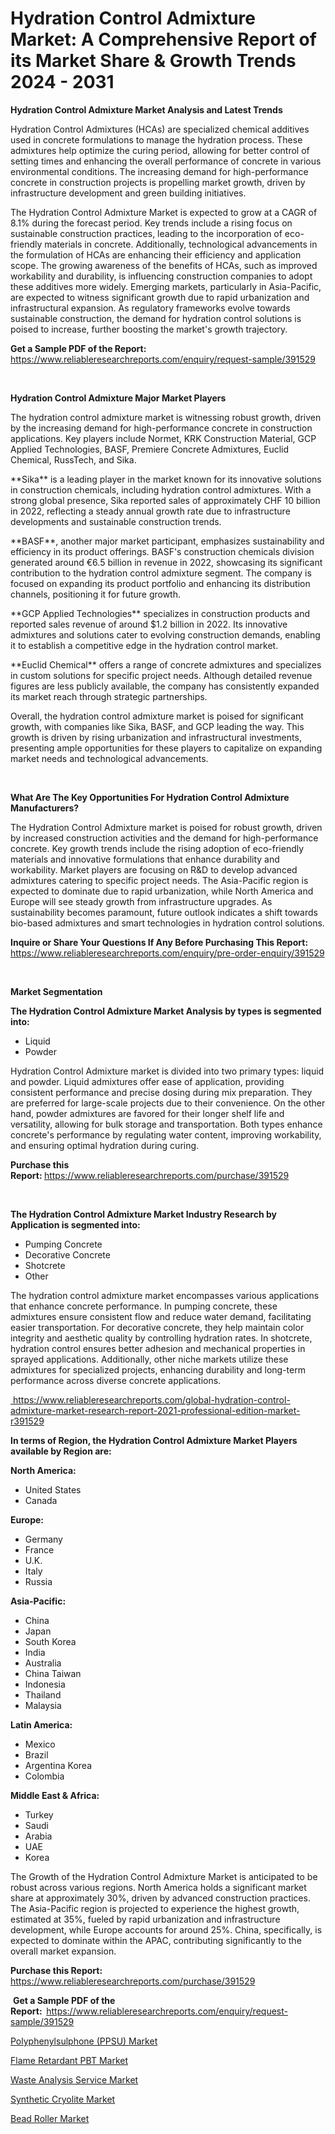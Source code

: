 <p><h1>Hydration Control Admixture Market: A Comprehensive Report of its Market Share & Growth Trends 2024 - 2031</h1></p><p><strong>Hydration Control Admixture Market Analysis and Latest Trends</strong></p>
<p><p>Hydration Control Admixtures (HCAs) are specialized chemical additives used in concrete formulations to manage the hydration process. These admixtures help optimize the curing period, allowing for better control of setting times and enhancing the overall performance of concrete in various environmental conditions. The increasing demand for high-performance concrete in construction projects is propelling market growth, driven by infrastructure development and green building initiatives.</p><p>The Hydration Control Admixture Market is expected to grow at a CAGR of 8.1% during the forecast period. Key trends include a rising focus on sustainable construction practices, leading to the incorporation of eco-friendly materials in concrete. Additionally, technological advancements in the formulation of HCAs are enhancing their efficiency and application scope. The growing awareness of the benefits of HCAs, such as improved workability and durability, is influencing construction companies to adopt these additives more widely. Emerging markets, particularly in Asia-Pacific, are expected to witness significant growth due to rapid urbanization and infrastructural expansion. As regulatory frameworks evolve towards sustainable construction, the demand for hydration control solutions is poised to increase, further boosting the market's growth trajectory.</p></p>
<p><strong>Get a Sample PDF of the Report:&nbsp;</strong> <a href="https://www.reliableresearchreports.com/enquiry/request-sample/391529?utm_campaign=7&utm_medium=2&utm_source=Github&utm_content=ia&utm_term=26102024&utm_id=hydration-control-admixture">https://www.reliableresearchreports.com/enquiry/request-sample/391529</a></p>
<p>&nbsp;</p>
<p><strong>Hydration Control Admixture Major Market Players</strong></p>
<p><p>The hydration control admixture market is witnessing robust growth, driven by the increasing demand for high-performance concrete in construction applications. Key players include Normet, KRK Construction Material, GCP Applied Technologies, BASF, Premiere Concrete Admixtures, Euclid Chemical, RussTech, and Sika.</p><p>**Sika** is a leading player in the market known for its innovative solutions in construction chemicals, including hydration control admixtures. With a strong global presence, Sika reported sales of approximately CHF 10 billion in 2022, reflecting a steady annual growth rate due to infrastructure developments and sustainable construction trends.</p><p>**BASF**, another major market participant, emphasizes sustainability and efficiency in its product offerings. BASF's construction chemicals division generated around €6.5 billion in revenue in 2022, showcasing its significant contribution to the hydration control admixture segment. The company is focused on expanding its product portfolio and enhancing its distribution channels, positioning it for future growth.</p><p>**GCP Applied Technologies** specializes in construction products and reported sales revenue of around $1.2 billion in 2022. Its innovative admixtures and solutions cater to evolving construction demands, enabling it to establish a competitive edge in the hydration control market.</p><p>**Euclid Chemical** offers a range of concrete admixtures and specializes in custom solutions for specific project needs. Although detailed revenue figures are less publicly available, the company has consistently expanded its market reach through strategic partnerships.</p><p>Overall, the hydration control admixture market is poised for significant growth, with companies like Sika, BASF, and GCP leading the way. This growth is driven by rising urbanization and infrastructural investments, presenting ample opportunities for these players to capitalize on expanding market needs and technological advancements.</p></p>
<p>&nbsp;</p>
<p><strong>What Are The Key Opportunities For Hydration Control Admixture Manufacturers?</strong></p>
<p><p>The Hydration Control Admixture market is poised for robust growth, driven by increased construction activities and the demand for high-performance concrete. Key growth trends include the rising adoption of eco-friendly materials and innovative formulations that enhance durability and workability. Market players are focusing on R&D to develop advanced admixtures catering to specific project needs. The Asia-Pacific region is expected to dominate due to rapid urbanization, while North America and Europe will see steady growth from infrastructure upgrades. As sustainability becomes paramount, future outlook indicates a shift towards bio-based admixtures and smart technologies in hydration control solutions.</p></p>
<p><strong>Inquire or Share Your Questions If Any Before Purchasing This Report:</strong> <a href="https://www.reliableresearchreports.com/enquiry/pre-order-enquiry/391529?utm_campaign=7&utm_medium=2&utm_source=Github&utm_content=ia&utm_term=26102024&utm_id=hydration-control-admixture">https://www.reliableresearchreports.com/enquiry/pre-order-enquiry/391529</a></p>
<p>&nbsp;</p>
<p><strong>Market Segmentation</strong></p>
<p><strong>The Hydration Control Admixture Market Analysis by types is segmented into:</strong></p>
<p><ul><li>Liquid</li><li>Powder</li></ul></p>
<p><p>Hydration Control Admixture market is divided into two primary types: liquid and powder. Liquid admixtures offer ease of application, providing consistent performance and precise dosing during mix preparation. They are preferred for large-scale projects due to their convenience. On the other hand, powder admixtures are favored for their longer shelf life and versatility, allowing for bulk storage and transportation. Both types enhance concrete's performance by regulating water content, improving workability, and ensuring optimal hydration during curing.</p></p>
<p><strong>Purchase this Report:&nbsp;</strong><a href="https://www.reliableresearchreports.com/purchase/391529?utm_campaign=7&utm_medium=2&utm_source=Github&utm_content=ia&utm_term=26102024&utm_id=hydration-control-admixture">https://www.reliableresearchreports.com/purchase/391529</a></p>
<p>&nbsp;</p>
<p><strong>The Hydration Control Admixture Market Industry Research by Application is segmented into:</strong></p>
<p><ul><li>Pumping Concrete</li><li>Decorative Concrete</li><li>Shotcrete</li><li>Other</li></ul></p>
<p><p>The hydration control admixture market encompasses various applications that enhance concrete performance. In pumping concrete, these admixtures ensure consistent flow and reduce water demand, facilitating easier transportation. For decorative concrete, they help maintain color integrity and aesthetic quality by controlling hydration rates. In shotcrete, hydration control ensures better adhesion and mechanical properties in sprayed applications. Additionally, other niche markets utilize these admixtures for specialized projects, enhancing durability and long-term performance across diverse concrete applications.</p></p>
<p><a href="https://www.reliableresearchreports.com/global-hydration-control-admixture-market-research-report-2021-professional-edition-market-r391529?utm_campaign=7&utm_medium=2&utm_source=Github&utm_content=ia&utm_term=26102024&utm_id=hydration-control-admixture">&nbsp;https://www.reliableresearchreports.com/global-hydration-control-admixture-market-research-report-2021-professional-edition-market-r391529</a></p>
<p><strong>In terms of Region, the Hydration Control Admixture Market Players available by Region are:</strong></p>
<p>
    <p> <strong> North America: </strong>
        <ul>
            <li>United States</li>
            <li>Canada</li>
        </ul>
        </p> 
    <p> <strong> Europe: </strong>
        <ul>
            <li>Germany</li>
            <li>France</li>
            <li>U.K.</li>
            <li>Italy</li>
            <li>Russia</li>
        </ul>
        </p> 
    <p> <strong> Asia-Pacific: </strong>
        <ul>
            <li>China</li>
            <li>Japan</li>
            <li>South Korea</li>
            <li>India</li>
            <li>Australia</li>
            <li>China Taiwan</li>
            <li>Indonesia</li>
            <li>Thailand</li>
            <li>Malaysia</li>
        </ul>
        </p> 
    <p> <strong> Latin America: </strong>
        <ul>
            <li>Mexico</li>
            <li>Brazil</li>
            <li>Argentina Korea</li>
            <li>Colombia</li>
        </ul>
        </p> 
    <p> <strong> Middle East & Africa: </strong>
        <ul>
            <li>Turkey</li>
            <li>Saudi</li>
            <li>Arabia</li>
            <li>UAE</li>
            <li>Korea</li>
        </ul>
    </p>
    </p>
<p><p>The Growth of the Hydration Control Admixture Market is anticipated to be robust across various regions. North America holds a significant market share at approximately 30%, driven by advanced construction practices. The Asia-Pacific region is projected to experience the highest growth, estimated at 35%, fueled by rapid urbanization and infrastructure development, while Europe accounts for around 25%. China, specifically, is expected to dominate within the APAC, contributing significantly to the overall market expansion.</p></p>
<p><strong>Purchase this Report: </strong><a href="https://www.reliableresearchreports.com/purchase/391529?utm_campaign=7&utm_medium=2&utm_source=Github&utm_content=ia&utm_term=26102024&utm_id=hydration-control-admixture">https://www.reliableresearchreports.com/purchase/391529</a></p>
<p>&nbsp;<strong>Get a Sample PDF of the Report:&nbsp;&nbsp;</strong><a href="https://www.reliableresearchreports.com/enquiry/request-sample/391529?utm_campaign=7&utm_medium=2&utm_source=Github&utm_content=ia&utm_term=26102024&utm_id=hydration-control-admixture">https://www.reliableresearchreports.com/enquiry/request-sample/391529</a></p>
<p><strong></strong></p>
<p><p><a href="https://github.com/MelgarBasny/Market-Research-Report-List-1/blob/main/polyphenylsulphone-ppsu-market.md?utm_campaign=7&utm_medium=2&utm_source=Github&utm_content=ia&utm_term=26102024&utm_id=hydration-control-admixture">Polyphenylsulphone (PPSU) Market</a></p><p><a href="https://medium.com/@nicolette8ozlpl/global-flame-retardant-pbt-industry-analysis-share-growth-trends-and-forecast-2024-to-2031-c2988a67554a?postPublishedType=repub&utm_campaign=7&utm_medium=2&utm_source=Github&utm_content=ia&utm_term=26102024&utm_id=hydration-control-admixture">Flame Retardant PBT Market</a></p><p><a href="https://www.linkedin.com/pulse/waste-analysis-service-market-opportunities-emerging-vnqpe?utm_campaign=7&utm_medium=2&utm_source=Github&utm_content=ia&utm_term=26102024&utm_id=hydration-control-admixture">Waste Analysis Service Market</a></p><p><a href="https://github.com/darientvns/Market-Research-Report-List-1/blob/main/synthetic-cryolite-market.md?utm_campaign=7&utm_medium=2&utm_source=Github&utm_content=ia&utm_term=26102024&utm_id=hydration-control-admixture">Synthetic Cryolite Market</a></p><p><a href="https://issuu.com/reportprime-2/docs/bead-roller-market-size-2030.pptx_e7b05932e96c8e?utm_campaign=7&utm_medium=2&utm_source=Github&utm_content=ia&utm_term=26102024&utm_id=hydration-control-admixture">Bead Roller Market</a></p></p>